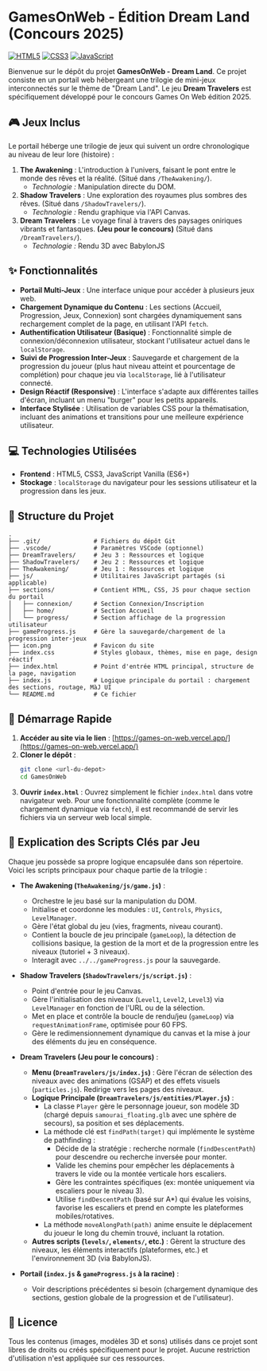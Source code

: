 # GamesOnWeb - Édition Dream Land (Concours 2025)

[![HTML5](https://img.shields.io/badge/HTML5-E34F26?style=for-the-badge&logo=html5&logoColor=white)](https://developer.mozilla.org/fr/docs/Web/Guide/HTML/HTML5)
[![CSS3](https://img.shields.io/badge/CSS3-1572B6?style=for-the-badge&logo=css3&logoColor=white)](https://developer.mozilla.org/fr/docs/Web/CSS)
[![JavaScript](https://img.shields.io/badge/JavaScript-F7DF1E?style=for-the-badge&logo=javascript&logoColor=black)](https://developer.mozilla.org/fr/docs/Web/JavaScript)

Bienvenue sur le dépôt du projet **GamesOnWeb - Dream Land**. Ce projet consiste en un portail web hébergeant une trilogie de mini-jeux interconnectés sur le thème de "Dream Land". Le jeu **Dream Travelers** est spécifiquement développé pour le concours Games On Web édition 2025.

## 🎮 Jeux Inclus

Le portail héberge une trilogie de jeux qui suivent un ordre chronologique au niveau de leur lore (histoire) :

1.  **The Awakening** : L'introduction à l'univers, faisant le pont entre le monde des rêves et la réalité. (Situé dans `/TheAwakening/`).
    *   *Technologie :* Manipulation directe du DOM.
2.  **Shadow Travelers** : Une exploration des royaumes plus sombres des rêves. (Situé dans `/ShadowTravelers/`).
    *   *Technologie :* Rendu graphique via l'API Canvas.
3.  **Dream Travelers** : Le voyage final à travers des paysages oniriques vibrants et fantasques. **(Jeu pour le concours)** (Situé dans `/DreamTravelers/`).
    *   *Technologie :* Rendu 3D avec BabylonJS

## ✨ Fonctionnalités

*   **Portail Multi-Jeux** : Une interface unique pour accéder à plusieurs jeux web.
*   **Chargement Dynamique du Contenu** : Les sections (Accueil, Progression, Jeux, Connexion) sont chargées dynamiquement sans rechargement complet de la page, en utilisant l'API `fetch`.
*   **Authentification Utilisateur (Basique)** : Fonctionnalité simple de connexion/déconnexion utilisateur, stockant l'utilisateur actuel dans le `localStorage`.
*   **Suivi de Progression Inter-Jeux** : Sauvegarde et chargement de la progression du joueur (plus haut niveau atteint et pourcentage de complétion) pour chaque jeu via `localStorage`, lié à l'utilisateur connecté.
*   **Design Réactif (Responsive)** : L'interface s'adapte aux différentes tailles d'écran, incluant un menu "burger" pour les petits appareils.
*   **Interface Stylisée** : Utilisation de variables CSS pour la thématisation, incluant des animations et transitions pour une meilleure expérience utilisateur.

## 💻 Technologies Utilisées

*   **Frontend** : HTML5, CSS3, JavaScript Vanilla (ES6+)
*   **Stockage** : `localStorage` du navigateur pour les sessions utilisateur et la progression dans les jeux.

## 📁 Structure du Projet

```
.
├── .git/               # Fichiers du dépôt Git
├── .vscode/            # Paramètres VSCode (optionnel)
├── DreamTravelers/     # Jeu 3 : Ressources et logique
├── ShadowTravelers/    # Jeu 2 : Ressources et logique
├── TheAwakening/       # Jeu 1 : Ressources et logique
├── js/                 # Utilitaires JavaScript partagés (si applicable)
├── sections/           # Contient HTML, CSS, JS pour chaque section du portail
│   ├── connexion/      # Section Connexion/Inscription
│   ├── home/           # Section Accueil
│   └── progress/       # Section affichage de la progression utilisateur
├── gameProgress.js     # Gère la sauvegarde/chargement de la progression inter-jeux
├── icon.png            # Favicon du site
├── index.css           # Styles globaux, thèmes, mise en page, design réactif
├── index.html          # Point d'entrée HTML principal, structure de la page, navigation
├── index.js            # Logique principale du portail : chargement des sections, routage, MàJ UI
└── README.md           # Ce fichier
```

## 🚀 Démarrage Rapide
1. **Accéder au site via le lien** :
   [https://games-on-web.vercel.app/](https://games-on-web.vercel.app/)
1.  **Cloner le dépôt** :
    ```bash
    git clone <url-du-depot>
    cd GamesOnWeb
    ```
2.  **Ouvrir `index.html`** :
    Ouvrez simplement le fichier `index.html` dans votre navigateur web. Pour une fonctionnalité complète (comme le chargement dynamique via `fetch`), il est recommandé de servir les fichiers via un serveur web local simple.

## 🔧 Explication des Scripts Clés par Jeu

Chaque jeu possède sa propre logique encapsulée dans son répertoire. Voici les scripts principaux pour chaque partie de la trilogie :

*   **The Awakening (`TheAwakening/js/game.js`)** :
    *   Orchestre le jeu basé sur la manipulation du DOM.
    *   Initialise et coordonne les modules : `UI`, `Controls`, `Physics`, `LevelManager`.
    *   Gère l'état global du jeu (vies, fragments, niveau courant).
    *   Contient la boucle de jeu principale (`gameLoop`), la détection de collisions basique, la gestion de la mort et de la progression entre les niveaux (tutoriel + 3 niveaux).
    *   Interagit avec `../../gameProgress.js` pour la sauvegarde.

*   **Shadow Travelers (`ShadowTravelers/js/script.js`)** :
    *   Point d'entrée pour le jeu Canvas.
    *   Gère l'initialisation des niveaux (`Level1`, `Level2`, `Level3`) via `LevelManager` en fonction de l'URL ou de la sélection.
    *   Met en place et contrôle la boucle de rendu/jeu (`gameLoop`) via `requestAnimationFrame`, optimisée pour 60 FPS.
    *   Gère le redimensionnement dynamique du canvas et la mise à jour des éléments du jeu en conséquence.

*   **Dream Travelers (Jeu pour le concours)** :
    *   **Menu (`DreamTravelers/js/index.js`)** : Gère l'écran de sélection des niveaux avec des animations (GSAP) et des effets visuels (`particles.js`). Redirige vers les pages des niveaux.
    *   **Logique Principale (`DreamTravelers/js/entities/Player.js`)** :
        *   La classe `Player` gère le personnage joueur, son modèle 3D (chargé depuis `samourai_floating.glb` avec une sphère de secours), sa position et ses déplacements.
        *   La méthode clé est `findPath(target)` qui implémente le système de pathfinding :
            *   Décide de la stratégie : recherche normale (`findDescentPath`) pour descendre ou recherche inversée pour monter.
            *   Valide les chemins pour empêcher les déplacements à travers le vide ou la montée verticale hors escaliers.
            *   Gère les contraintes spécifiques (ex: montée uniquement via escaliers pour le niveau 3).
            *   Utilise `findDescentPath` (basé sur A*) qui évalue les voisins, favorise les escaliers et prend en compte les plateformes mobiles/rotatives.
        *   La méthode `moveAlongPath(path)` anime ensuite le déplacement du joueur le long du chemin trouvé, incluant la rotation.
    *   **Autres scripts (`levels/`, `elements/`, etc.)** : Gèrent la structure des niveaux, les éléments interactifs (plateformes, etc.) et l'environnement 3D (via BabylonJS).

*   **Portail (`index.js` & `gameProgress.js` à la racine)** :
    *   Voir descriptions précédentes si besoin (chargement dynamique des sections, gestion globale de la progression et de l'utilisateur).

## 📄 Licence

Tous les contenus (images, modèles 3D et sons) utilisés dans ce projet sont libres de droits ou créés spécifiquement pour le projet. Aucune restriction d'utilisation n'est appliquée sur ces ressources.
